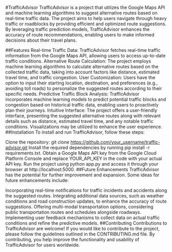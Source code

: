 #TrafficAdvisor
TrafficAdvisor is a project that utilizes the Google Maps API and machine learning algorithms to suggest alternative routes based on real-time traffic data. The project aims to help users navigate through heavy traffic or roadblocks by providing efficient and optimized route suggestions. By leveraging traffic prediction models, TrafficAdvisor enhances the accuracy of route recommendations, enabling users to make informed decisions about their travel plans.

##Features
Real-time Traffic Data: TrafficAdvisor fetches real-time traffic information from the Google Maps API, allowing users to access up-to-date traffic conditions.
Alternative Route Calculation: The project employs machine learning algorithms to calculate alternative routes based on the collected traffic data, taking into account factors like distance, estimated travel time, and traffic congestion.
User Customization: Users have the option to input their starting location, destination, and preferences (e.g., avoiding toll roads) to personalize the suggested routes according to their specific needs.
Predictive Traffic Block Analysis: TrafficAdvisor incorporates machine learning models to predict potential traffic blocks and congestion based on historical traffic data, enabling users to proactively plan their journeys.
Intuitive Interface: The project offers a user-friendly interface, presenting the suggested alternative routes along with relevant details such as distance, estimated travel time, and any notable traffic conditions. Visualizations may be utilized to enhance the user experience.
##Installation
To install and run TrafficAdvisor, follow these steps:

Clone the repository: git clone https://github.com/your_username/traffic-advisor.git
Install the required dependencies by running pip install -r requirements.txt.
Obtain a Google Maps API key from the Google Cloud Platform Console and replace YOUR_API_KEY in the code with your actual API key.
Run the project using python app.py and access it through your browser at http://localhost:5000.
##Future Enhancements
TrafficAdvisor has the potential for further improvement and expansion. Some ideas for future enhancements include:

Incorporating real-time notifications for traffic incidents and accidents along the suggested routes.
Integrating additional data sources, such as weather conditions and road construction updates, to enhance the accuracy of route suggestions.
Offering multi-modal transportation options, considering public transportation routes and schedules alongside roadways.
Implementing user feedback mechanisms to collect data on actual traffic conditions and refine the predictive models.
##Contributing
Contributions to TrafficAdvisor are welcome! If you would like to contribute to the project, please follow the guidelines outlined in the CONTRIBUTING.md file. By contributing, you help improve the functionality and usability of TrafficAdvisor for users worldwide.
